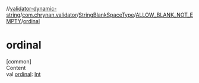 //[validator-dynamic-string](../../../../index.md)/[com.chrynan.validator](../../index.md)/[StringBlankSpaceType](../index.md)/[ALLOW_BLANK_NOT_EMPTY](index.md)/[ordinal](ordinal.md)



# ordinal  
[common]  
Content  
val [ordinal](ordinal.md): [Int](https://kotlinlang.org/api/latest/jvm/stdlib/kotlin/-int/index.html)  




